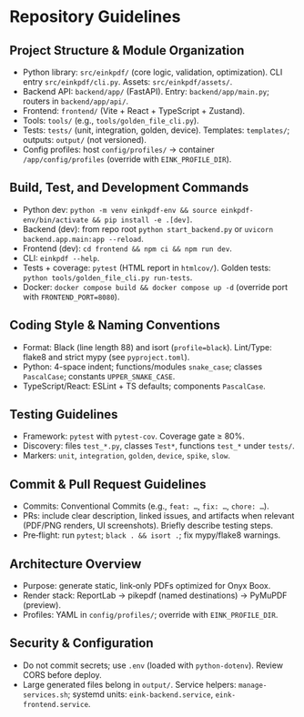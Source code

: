 # Repository Guidelines

## Project Structure & Module Organization
- Python library: `src/einkpdf/` (core logic, validation, optimization). CLI entry `src/einkpdf/cli.py`. Assets: `src/einkpdf/assets/`.
- Backend API: `backend/app/` (FastAPI). Entry: `backend/app/main.py`; routers in `backend/app/api/`.
- Frontend: `frontend/` (Vite + React + TypeScript + Zustand).
- Tools: `tools/` (e.g., `tools/golden_file_cli.py`).
- Tests: `tests/` (unit, integration, golden, device). Templates: `templates/`; outputs: `output/` (not versioned).
- Config profiles: host `config/profiles/` → container `/app/config/profiles` (override with `EINK_PROFILE_DIR`).

## Build, Test, and Development Commands
- Python dev: `python -m venv einkpdf-env && source einkpdf-env/bin/activate && pip install -e .[dev]`.
- Backend (dev): from repo root `python start_backend.py` or `uvicorn backend.app.main:app --reload`.
- Frontend (dev): `cd frontend && npm ci && npm run dev`.
- CLI: `einkpdf --help`.
- Tests + coverage: `pytest` (HTML report in `htmlcov/`). Golden tests: `python tools/golden_file_cli.py run-tests`.
- Docker: `docker compose build && docker compose up -d` (override port with `FRONTEND_PORT=8080`).

## Coding Style & Naming Conventions
- Format: Black (line length 88) and isort (`profile=black`). Lint/Type: flake8 and strict mypy (see `pyproject.toml`).
- Python: 4-space indent; functions/modules `snake_case`; classes `PascalCase`; constants `UPPER_SNAKE_CASE`.
- TypeScript/React: ESLint + TS defaults; components `PascalCase`.

## Testing Guidelines
- Framework: `pytest` with `pytest-cov`. Coverage gate ≥ 80%.
- Discovery: files `test_*.py`, classes `Test*`, functions `test_*` under `tests/`.
- Markers: `unit`, `integration`, `golden`, `device`, `spike`, `slow`.

## Commit & Pull Request Guidelines
- Commits: Conventional Commits (e.g., `feat: …`, `fix: …`, `chore: …`).
- PRs: include clear description, linked issues, and artifacts when relevant (PDF/PNG renders, UI screenshots). Briefly describe testing steps.
- Pre‑flight: run `pytest`; `black . && isort .`; fix mypy/flake8 warnings.

## Architecture Overview
- Purpose: generate static, link‑only PDFs optimized for Onyx Boox.
- Render stack: ReportLab → pikepdf (named destinations) → PyMuPDF (preview).
- Profiles: YAML in `config/profiles/`; override with `EINK_PROFILE_DIR`.

## Security & Configuration
- Do not commit secrets; use `.env` (loaded with `python-dotenv`). Review CORS before deploy.
- Large generated files belong in `output/`. Service helpers: `manage-services.sh`; systemd units: `eink-backend.service`, `eink-frontend.service`.

